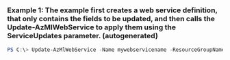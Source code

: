 ### Example 1: The example first creates a web service definition, that only contains the fields to be updated, and then calls the Update-AzMlWebService to apply them using the ServiceUpdates parameter. (autogenerated)
```powershell
PS C:\> Update-AzMlWebService -Name mywebservicename -ResourceGroupName myresourcegroup -ServiceUpdates $updates
```


